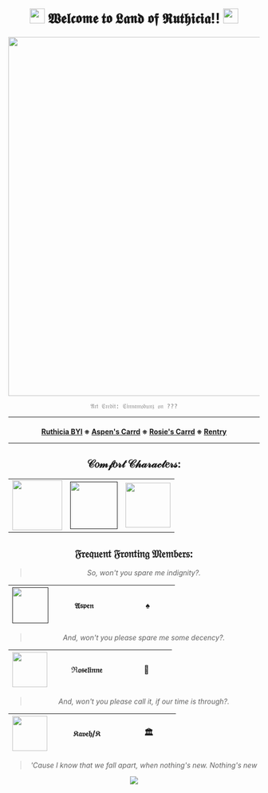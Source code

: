 <div align="center">
  
<h1><img src="https://pixels.crd.co/assets/images/gallery08/76883d7c.gif?v=7212058b" width="30"> 𝖂𝖊𝖑𝖈𝖔𝖒𝖊 𝖙𝖔 𝕷𝖆𝖓𝖉 𝖔𝖋 𝕽𝖚𝖙𝖍𝖎𝖈𝖎𝖆!! <img src="https://pixels.crd.co/assets/images/gallery08/76883d7c.gif?v=7212058b" width="30"></h1>

</div>

<div align="center">

  <a><img src="https://64.media.tumblr.com/704dadf496bce071ac4d9b9fece33afe/b2f43d1a8ac50e34-71/s1280x1920/db5f0e070c01465f2f9bbff8d4ff33957738aade.jpg" width="720"></a>

  <code style="color : gray">𝔄𝔯𝔱 ℭ𝔯𝔢𝔡𝔦𝔱: ℭ𝔦𝔫𝔫𝔞𝔪𝔬𝔟𝔲𝔫𝔷 𝔬𝔫 ???</code> 

***

<h4>
  
<a href="https://ruthiciasys.carrd.co/">Ruthicia BYI</a>
※
<a href="https://vita-et-mortem.carrd.co/">Aspen's Carrd</a>
※
<a href="https://lange-dechu.carrd.co/">Rosie's Carrd</a>
※
<a href="https://rentry.co/ruthicia">Rentry</a>

***

</h4>

 <h2> 𝒞𝑜𝓂𝒻𝑜𝓇𝓉 𝒞𝒽𝒶𝓇𝒶𝒸𝓉𝑒𝓇𝓈: </h2>

<table border="0" cellpadding="10" cellspacing="5" width="100"><tr>
<td><a href="https://x.com/sundaenui"><img src="https://media.tenor.com/GV6Op7354SgAAAAi/sunday-honkai-star-rail.gif" width="100"> </a></td>
<td><a href=""><img src="https://media.tenor.com/yLNo8ymqYysAAAAi/jing-yuan-honkia-star-rail-jing-yuan.gif" width="95"> </a></td>
<td><a href="https://www.deviantart.com/doosio"> <img src="https://media.giphy.com/media/LBHRfcUKGB3nOJsmC7/giphy.gif" width="90"> </a> </td>
</tr></table>
  
  
 <h2> 𝔉𝔯𝔢𝔮𝔲𝔢𝔫𝔱 𝔉𝔯𝔬𝔫𝔱𝔦𝔫𝔤 𝔐𝔢𝔪𝔟𝔢𝔯𝔰: </h2>

  
  <blockquote><i>So, won't you spare me indignity?.</i></blockquote>


|<a href=""><img src="https://media.tenor.com/cJQjMa91eUsAAAAi/aventurine-honkai-star-rail.gif" width="72"></a>|                𝔄𝔰𝔭𝔢𝔫                  |                   ♠                   |
| :-------------: | :-------------: | :-------------: |

<blockquote><i>And, won't you please spare me some decency?.</i></blockquote>

|<a href="https://ko-fi.com/s/c5339d79b1"><img src="https://media.giphy.com/media/Rrpq9sUXy9d8s1UB9E/giphy.gif" width="70"></a>|            ℜ𝔬𝔰𝔢𝔩𝔦𝔫𝔫𝔢            |                   🌙                  |
| :-------------: | :-------------: | :-------------: |

<blockquote><i>And, won't you please call it, if our time is through?.</i></blockquote>

|<a href="https://ko-fi.com/s/c5339d79b1"><img src="https://media.giphy.com/media/xKGR1Z4odA5Cm1ZEOh/giphy.gif" width="70"></a>|             𝔎𝔞𝔳𝔢𝔥/𝔎             |                   🏛                  |
| :-------------: | :-------------: | :-------------: |

<blockquote><i>'Cause I know that we fall apart, when nothing's new. Nothing's new</i></blockquote>




<p align="center"> <img src="https://komarev.com/ghpvc/?username=ruthiciasys&color=gray">
</p>
</div>
<!---

Ruthiciasys/Ruthiciasys is a ✨ special ✨ repository because its `README.md` (this file) appears on your GitHub profile.
You can click the Preview link to take a look at your changes.
--->
